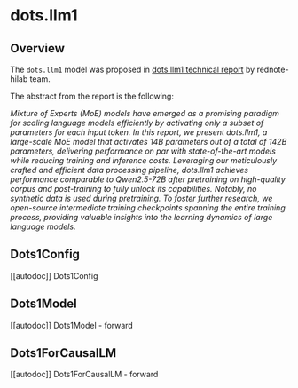 <!--Copyright 2025 The HuggingFace Team. All rights reserved.

Licensed under the Apache License, Version 2.0 (the "License"); you may not use this file except in compliance with
the License. You may obtain a copy of the License at

http://www.apache.org/licenses/LICENSE-2.0

Unless required by applicable law or agreed to in writing, software distributed under the License is distributed on
an "AS IS" BASIS, WITHOUT WARRANTIES OR CONDITIONS OF ANY KIND, either express or implied. See the License for the
specific language governing permissions and limitations under the License.

⚠️ Note that this file is in Markdown but contain specific syntax for our doc-builder (similar to MDX) that may not be
rendered properly in your Markdown viewer.

-->

# dots.llm1

## Overview

The `dots.llm1` model was proposed in [dots.llm1 technical report](https://www.arxiv.org/pdf/2506.05767) by rednote-hilab team.

The abstract from the report is the following:

*Mixture of Experts (MoE) models have emerged as a promising paradigm for scaling language models efficiently by activating only a subset of parameters for each input token. In this report, we present dots.llm1, a large-scale MoE model that activates 14B parameters out of a total of 142B parameters, delivering performance on par with state-of-the-art models while reducing training and inference costs. Leveraging our meticulously crafted and efficient data processing pipeline, dots.llm1 achieves performance comparable to Qwen2.5-72B after pretraining on high-quality corpus and post-training to fully unlock its capabilities. Notably, no synthetic data is used during pretraining. To foster further research, we open-source intermediate training checkpoints spanning the entire training process, providing valuable insights into the learning dynamics of large language models.*


## Dots1Config

[[autodoc]] Dots1Config

## Dots1Model

[[autodoc]] Dots1Model
    - forward

## Dots1ForCausalLM

[[autodoc]] Dots1ForCausalLM
    - forward
